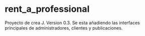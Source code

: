 # rent_a_professional
Proyecto de crea J. Version 0.3.
Se esta añadiendo las interfaces principales de administradores, clientes y publicaciones.
